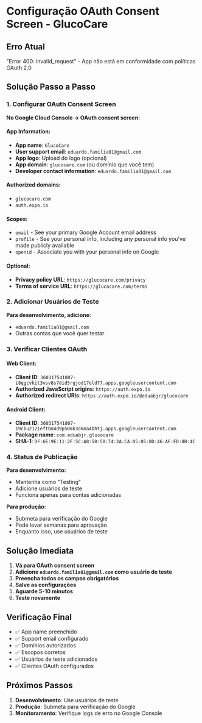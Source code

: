 # Configuração OAuth Consent Screen - GlucoCare

## Erro Atual
"Error 400: invalid_request" - App não está em conformidade com políticas OAuth 2.0

## Solução Passo a Passo

### 1. Configurar OAuth Consent Screen

**No Google Cloud Console → OAuth consent screen:**

#### App Information:
- **App name**: `GlucoCare`
- **User support email**: `eduardo.familia01@gmail.com`
- **App logo**: Upload do logo (opcional)
- **App domain**: `glucocare.com` (ou domínio que você tem)
- **Developer contact information**: `eduardo.familia01@gmail.com`

#### Authorized domains:
- `glucocare.com`
- `auth.expo.io`

#### Scopes:
- `email` - See your primary Google Account email address
- `profile` - See your personal info, including any personal info you've made publicly available
- `openid` - Associate you with your personal info on Google

#### Optional:
- **Privacy policy URL**: `https://glucocare.com/privacy`
- **Terms of service URL**: `https://glucocare.com/terms`

### 2. Adicionar Usuários de Teste

**Para desenvolvimento, adicione:**
- `eduardo.familia01@gmail.com`
- Outras contas que você quer testar

### 3. Verificar Clientes OAuth

#### Web Client:
- **Client ID**: `360317541807-i8qgcvkit3vsv8s7did5rgjod17eld77.apps.googleusercontent.com`
- **Authorized JavaScript origins**: `https://auth.expo.io`
- **Authorized redirect URIs**: `https://auth.expo.io/@eduabjr/glucocare`

#### Android Client:
- **Client ID**: `360317541807-19cbu2121eftbm4d9p50mk3okma4bhtj.apps.googleusercontent.com`
- **Package name**: `com.eduabjr.glucocare`
- **SHA-1**: `DF:6E:9E:11:2F:5C:A8:50:50:74:2A:CA:05:05:8D:46:AF:FD:8B:4C`

### 4. Status de Publicação

**Para desenvolvimento:**
- Mantenha como "Testing"
- Adicione usuários de teste
- Funciona apenas para contas adicionadas

**Para produção:**
- Submeta para verificação do Google
- Pode levar semanas para aprovação
- Enquanto isso, use usuários de teste

## Solução Imediata

1. **Vá para OAuth consent screen**
2. **Adicione `eduardo.familia01@gmail.com` como usuário de teste**
3. **Preencha todos os campos obrigatórios**
4. **Salve as configurações**
5. **Aguarde 5-10 minutos**
6. **Teste novamente**

## Verificação Final

- ✅ App name preenchido
- ✅ Support email configurado
- ✅ Domínios autorizados
- ✅ Escopos corretos
- ✅ Usuários de teste adicionados
- ✅ Clientes OAuth configurados

## Próximos Passos

1. **Desenvolvimento**: Use usuários de teste
2. **Produção**: Submeta para verificação do Google
3. **Monitoramento**: Verifique logs de erro no Google Console
